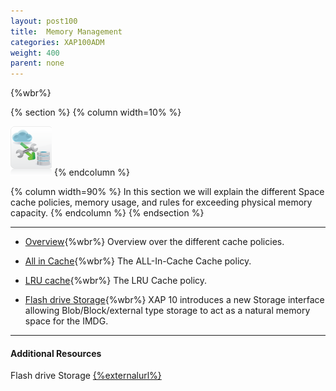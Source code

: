```yaml
---
layout: post100
title:  Memory Management
categories: XAP100ADM
weight: 400
parent: none
---
```



{%wbr%}


{% section %}
{% column  width=10% %}

![space-document.png](/attachment_files/subject/cache-eviction.png)
{% endcolumn %}

{% column width=90% %}
In this section we will explain the different Space cache policies, memory usage, and rules for exceeding physical memory capacity.
{% endcolumn %}
{% endsection %}



<hr/>

- [Overview](./memory-management-facilities.html){%wbr%}
Overview over the different cache policies.

- [All in Cache](./all-in-cache-cache-policy.html){%wbr%}
The ALL-In-Cache Cache policy.

- [LRU cache](./lru-cache-policy.html){%wbr%}
The LRU Cache policy.


- [Flash drive Storage](./blobstore-cache-policy.html){%wbr%}
XAP 10 introduces a new Storage interface allowing Blob/Block/external type storage to act as a natural memory space for the IMDG.

<hr/>

#### Additional Resources

Flash drive Storage [{%externalurl%}](http://www.slideshare.net/shayhassidim/xap-memory-xtendtutorial2014)

